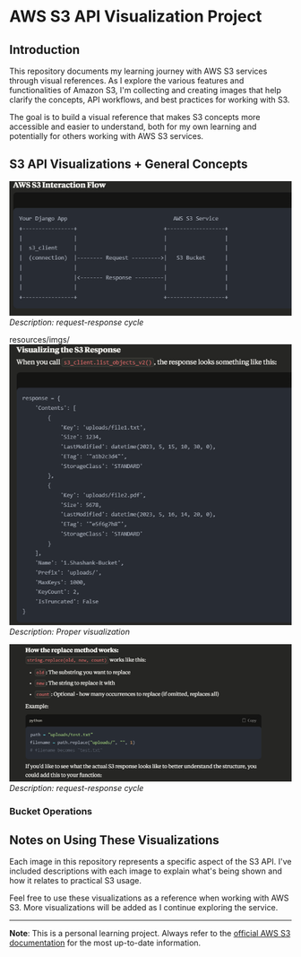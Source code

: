 # AWS S3 API Visualization Project

## Introduction

This repository documents my learning journey with AWS S3 services through visual references. As I explore the various features and functionalities of Amazon S3, I'm collecting and creating images that help clarify the concepts, API workflows, and best practices for working with S3.

The goal is to build a visual reference that makes S3 concepts more accessible and easier to understand, both for my own learning and potentially for others working with AWS S3 services.

## S3 API Visualizations + General Concepts

![Flow](resources/imgs/interactioinflow.png)
*Description: request-response cycle*

resources/imgs/
![Flow](resources/imgs/visualizeS3response.png)
*Description: Proper visualization*

![replace](resources/imgs/replacemethod.png)
*Description: request-response cycle*

### Bucket Operations


## Notes on Using These Visualizations

Each image in this repository represents a specific aspect of the S3 API. I've included descriptions with each image to explain what's being shown and how it relates to practical S3 usage.

Feel free to use these visualizations as a reference when working with AWS S3. More visualizations will be added as I continue exploring the service.

---

**Note**: This is a personal learning project. Always refer to the [official AWS S3 documentation](https://docs.aws.amazon.com/s3/) for the most up-to-date information.